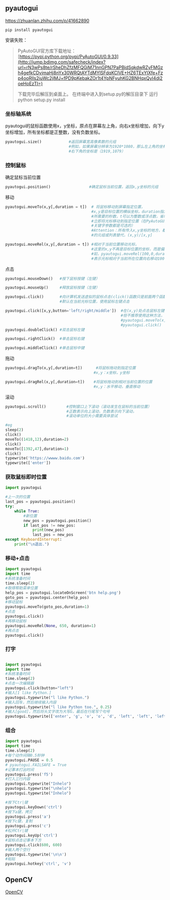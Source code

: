 ## pyautogui

https://zhuanlan.zhihu.com/p/41662890

```
pip install pyautogui
```

安装失败：

>PyAutoGUI官方库下载地址：[https://pypi.python.org/pypi/PyAutoGUI/0.9.33](http://jump.bdimg.com/safecheck/index?url=rN3wPs8te/rSheDhZfzMFQGiM71nnGPN7PaPBidSqkdwRZyFMGzh4gefkCDvjmaHj8nYx30WRQtAYTdMYlSFdqKClVE+HZ6TExYIXfe+Fzp4ooRIls2iuWc2jlMJ+fPD9pKebakZOr1t4YpNFyuhKG2BNHqxQyI4dj2oeHoEzTI=)
>
>下载完毕后解压到桌面上。
>在终端中进入到setup.py的解压目录下
>运行python setup.py install

### 坐标轴系统

pyautogui的鼠标函数使用x，y坐标，原点在屏幕左上角，向右x坐标增加，向下y坐标增加，所有坐标都是正整数，没有负数坐标。

```python
pyautogui.size()            #返回屏幕宽高像素数的元组
                            #例如，如果屏幕分辨率为1920*1080，那么左上角的坐标为（0,0）,
                            #右下角的坐标是（1919,1079）
```

### 控制鼠标

确定鼠标当前位置

```python
pyautogui.position()                 #确定鼠标当前位置，返回x,y坐标的元组
```

移动

```python
pyautogui.moveTo(x,y[,duration = t])  # 将鼠标移动到屏幕指定位置，
                                      #x,y是目标位置的横纵坐标，duration指定鼠标光标移动到目标位置
                                      #所需要的秒数，t可以为整数或浮点数，省略duration参数表示
                                      #立即将光标移动到指定位置（在PyAutoGUI函数中，所有的duration
                                      #关键字参数都是可选的）
                                      #Attention：所有传入x,y坐标的地方，都可以用坐标x,y
                                      #的元组或列表替代，(x,y)/[x,y]

pyautogui.moveRel(x,y[,duration = t]) #相对于当前位置移动光标，
                                      #这里的x,y不再是目标位置的坐标，而是偏移量，
                                      #如，pyautogui.moveRel(100,0,duration=0.25)
                                      #表示光标相对于当前所在位置向右移动100个像素
```

点击

```python
pyautogui.mouseDown()   #按下鼠标按键（左键）

pyautogui.mouseUp()     #释放鼠标按键（左键）

pyautogui.click()       #向计算机发送虚拟的鼠标点击(click()函数只是前面两个函数调用的方便封装)
                        #默认在当前光标位置，使用鼠标左键点击

pyautogui.click([x,y,button='left/right/middle'])  #在(x,y)处点击鼠标左键、右键、中键
                                                   #但不推荐使用这种方法，下面这种方法效果更好
                                                   #pyautogui.moveTo(x,y,duration=t)
                                                   #pyautogui.click()
pyautogui.doubleClick() #双击鼠标左键

pyautogui.rightClick()  #单击鼠标右键

pyautogui.middleClick() #单击鼠标中键
```

拖动

```python
pyautogui.dragTo(x,y[,duration=t])      #将鼠标拖动到指定位置
                                       #x,y：x坐标，y坐标

pyautogui.dragRel(x,y[,duration=t])    #将鼠标拖动到相对当前位置的位置
                                       #x,y：水平移动，垂直移动
```

滚动

```python
pyautogui.scroll()         #控制窗口上下滚动（滚动发生在鼠标的当前位置）
                           #正数表示向上滚动，负数表示向下滚动，
                           #滚动单位的大小需要具体尝试
```



```python
#eg
sleep(2)
click()
moveTo((1418,12),duration=2)
click()
moveTo([1392,47],duration=1)
click()
typewrite('https://wwww.baidu.com')
typewrite(['enter'])
```

### 获取鼠标即时位置

```python
import pyautogui

#上一次的位置
last_pos = pyautogui.position()
try:
    while True:
        #新位置
        new_pos = pyautogui.position()
        if last_pos != new_pos:
            print(new_pos)
            last_pos = new_pos
except KeyboardInterrupt:
    print("\n退出.")
```

### 移动+点击

```python
import pyautogui
import time
#系统准备时间
time.sleep(2)
#取得帮助菜单位置
help_pos = pyautogui.locateOnScreen('btn help.png')
goto_pos = pyautogui.center(help_pos)
#移动鼠标
pyautogui.moveTo(goto_pos,duration=1) 
#点击
pyautogui.click()
#再移动鼠标
pyautogui.moveRel(None, 650, duration=1)
#再点击
pyautogui.click()
```

### 打字

```python

import pyautogui 
import time
#系统准备时间
time.sleep(2)
#点击一次编辑器
pyautogui.click(button="left")
#输入[1 like Python.]
pyautogui.typewrite("l like Python.")
#输入回车，然后继续输入内容
pyautogui.typewrite("l like Python too.", 0.25)
#输入[good]，然后将头文字改为大写G，最后在行尾写个句号
pyautogui.typewrite(['enter', 'g', 'o', 'o', 'd', 'left', 'left', 'left', 'backspace', 'G', 'end', '.'], 0.25)
```

### 组合

```python
import pyautogui
import time
time.sleep(2)
#每个动作间隔0.5秒钟
pyautogui.PAUSE = 0.5
# pyautogui.FAILSAFE = True
#记事本打出时间
pyautogui.press('f5')
#打入三行内容
pyautogui.typewrite("Inhelo")
pyautogui.typewrite("\nhelo")
pyautogui.typewrite("Inhelo") 

#按下Ctr|键
pyautogui.keyDown('ctrl')
#按下a键，拷贝
pyautogui.press('a')
#按下c键，复制
pyautogui.press('c')
#松开Ctr|键
pyautogui.keyUp('ctrl')
#鼠标点击记事本下方
pyautogui.click(600, 600)
#输入两个空行
pyautogui.typewrite('\n\n')
#粘贴
pyautogui.hotkey('ctrl', 'v')
```



## OpenCV

[OpenCV](OpenCV.md)